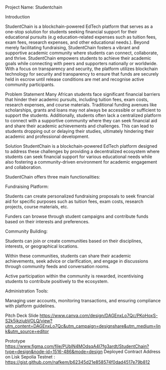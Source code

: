 

Project Name: Studentchain


Introduction

StudentChain is a blockchain-powered EdTech platform that serves as a one-stop solution for students seeking financial support for their educational pursuits (e.g education-related expenses such as tuition fees, exam fees, research expenses, and other educational needs.). Beyond merely facilitating fundraising, StudentChain fosters a vibrant and supportive academic community where students can connect, collaborate, and thrive. StudentChain empowers students to achieve their academic goals while connecting with peers and supporters nationally or worldwide. With a focus on transparency and security, the platform utilizes blockchain technology for security and transparency to ensure that funds are securely held in escrow until release conditions are met and recognise active community participants.


Problem Statement
Many African students face significant financial barriers that hinder their academic pursuits, including tuition fees, exam costs, research expenses, and course materials. Traditional funding avenues like scholarships, grants and loans may not always be accessible or sufficient to support the students. Additionally, students often lack a centralized platform to connect with a supportive community where they can seek financial aid and share their academic achievements and challenges. This can lead to students dropping out or delaying their studies, ultimately hindering their academic and professional development.

Solution
StudentChain is a blockchain-powered EdTech platform designed to address these challenges by providing a decentralized ecosystem where students can seek financial support for various educational needs while also fostering a community-driven environment for academic engagement and collaboration.

StudentChain offers three main functionalities:

Fundraising Platform:

Students can create personalized fundraising proposals to seek financial aid for specific purposes such as tuition fees, exam costs, research projects, course materials, etc.

Funders can browse through student campaigns and contribute funds based on their interests and preferences.



Community Building:

Students can join or create communities based on their disciplines, interests, or geographical locations.

Within these communities, students can share their academic achievements, seek advice or clarification, and engage in discussions through community feeds and conversation rooms.

Active participation within the community is rewarded, incentivising students to contribute positively to the ecosystem.


Administration Tools:

Managing user accounts, monitoring transactions, and ensuring compliance with platform guidelines.

Pitch Deck Slide
https://www.canva.com/design/DAGEnxLo7Qc/PKoHoxS-S2k5jkzjubVOLQ/view?utm_content=DAGEnxLo7Qc&utm_campaign=designshare&utm_medium=link&utm_source=editor 


Prototype
https://www.figma.com/file/PUblN4MOdsqA4I7fg3ardt/StudentChain?type=design&node-id=1516-486&mode=design 
Deployed Contract Address on Lisk Sepolia Testnet : 
https://gist.github.com/nafkem/b62345d21e858574f0dad4517e79b812
